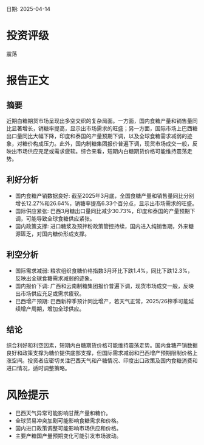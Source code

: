 
日期: 2025-04-14

# 投资评级

震荡

# 报告正文

## 摘要

近期白糖期货市场呈现出多空交织的复杂局面。一方面，国内食糖产量和销售量同比显著增长，销糖率提高，显示出市场需求的旺盛；另一方面，国际市场上巴西糖出口量同比大幅下降，印度和泰国的产量预期下调，以及全球食糖需求减弱的迹象，对糖价构成压力。此外，国内制糖集团报价普遍下调，现货市场成交一般，反映出市场供应充足或需求疲软。综合来看，短期内白糖期货价格可能维持震荡走势。

## 利好分析

* 国内食糖产销数据良好: 截至2025年3月底，全国食糖产量和销售量同比分别增长12.27%和26.64%，销糖率提高6.33个百分点，显示出市场需求的旺盛。
* 国际供应紧张: 巴西3月糖出口量同比减少30.73%，印度和泰国的产量预期下调，可能导致全球食糖供应紧张。
* 国内政策支撑: 进口糖浆及预拌粉政策管控持续，国内进入纯销售期，外来糖源匮乏，对国内糖价形成支撑。

## 利空分析

* 国际需求减弱: 粮农组织食糖价格指数3月环比下跌1.4%，同比下跌12.3%，反映出全球食糖需求减弱的迹象。
* 国内报价下调: 广西和云南制糖集团报价普遍下调，现货市场成交一般，反映出市场供应充足或需求疲软。
* 巴西增产预期: 巴西新榨季预计同比增产，若天气正常，2025/26榨季可能延续增产周期，增加全球供应。

## 结论

综合利好和利空因素，短期内白糖期货价格可能维持震荡走势。国内食糖产销数据良好和政策支撑为糖价提供底部支撑，但国际需求减弱和巴西增产预期限制价格上涨空间。投资者应密切关注巴西天气和产糖情况、印度出口政策及国内食糖消费和进口情况，适时调整策略。

# 风险提示

* 巴西天气异常可能影响甘蔗产量和糖价。
* 全球贸易冲突加剧可能影响食糖需求和价格。
* 国内进口政策调整可能影响市场供应和价格。
* 主要产糖国产量预期变化可能引发市场波动。
